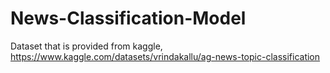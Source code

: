 # News-Classification-Model
Dataset that is provided from kaggle, https://www.kaggle.com/datasets/vrindakallu/ag-news-topic-classification
